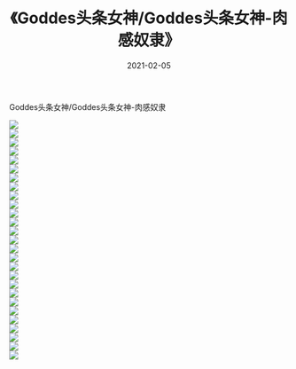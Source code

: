 ﻿---
layout: post
title:  《Goddes头条女神/Goddes头条女神-肉感奴隶》
date:   2021-02-05
img: http://pic.660000.xyz/1:/网络美图/2021/Goddes头条女神/Goddes头条女神-肉感奴隶/000.jpg
categories: [美女, 清纯, 唯美]
---

Goddes头条女神/Goddes头条女神-肉感奴隶

 ![](http://pic.660000.xyz/1:/网络美图/2021/Goddes头条女神/Goddes头条女神-肉感奴隶/001.jpg) <br>![](http://pic.660000.xyz/1:/网络美图/2021/Goddes头条女神/Goddes头条女神-肉感奴隶/002.jpg) <br>![](http://pic.660000.xyz/1:/网络美图/2021/Goddes头条女神/Goddes头条女神-肉感奴隶/003.jpg) <br>![](http://pic.660000.xyz/1:/网络美图/2021/Goddes头条女神/Goddes头条女神-肉感奴隶/004.jpg) <br>![](http://pic.660000.xyz/1:/网络美图/2021/Goddes头条女神/Goddes头条女神-肉感奴隶/005.jpg) <br>![](http://pic.660000.xyz/1:/网络美图/2021/Goddes头条女神/Goddes头条女神-肉感奴隶/006.jpg) <br>![](http://pic.660000.xyz/1:/网络美图/2021/Goddes头条女神/Goddes头条女神-肉感奴隶/007.jpg) <br>![](http://pic.660000.xyz/1:/网络美图/2021/Goddes头条女神/Goddes头条女神-肉感奴隶/008.jpg) <br>![](http://pic.660000.xyz/1:/网络美图/2021/Goddes头条女神/Goddes头条女神-肉感奴隶/009.jpg) <br>![](http://pic.660000.xyz/1:/网络美图/2021/Goddes头条女神/Goddes头条女神-肉感奴隶/010.jpg) <br>![](http://pic.660000.xyz/1:/网络美图/2021/Goddes头条女神/Goddes头条女神-肉感奴隶/011.jpg) <br>![](http://pic.660000.xyz/1:/网络美图/2021/Goddes头条女神/Goddes头条女神-肉感奴隶/012.jpg) <br>![](http://pic.660000.xyz/1:/网络美图/2021/Goddes头条女神/Goddes头条女神-肉感奴隶/013.jpg) <br>![](http://pic.660000.xyz/1:/网络美图/2021/Goddes头条女神/Goddes头条女神-肉感奴隶/014.jpg) <br>![](http://pic.660000.xyz/1:/网络美图/2021/Goddes头条女神/Goddes头条女神-肉感奴隶/015.jpg) <br>![](http://pic.660000.xyz/1:/网络美图/2021/Goddes头条女神/Goddes头条女神-肉感奴隶/016.jpg) <br>![](http://pic.660000.xyz/1:/网络美图/2021/Goddes头条女神/Goddes头条女神-肉感奴隶/017.jpg) <br>![](http://pic.660000.xyz/1:/网络美图/2021/Goddes头条女神/Goddes头条女神-肉感奴隶/018.jpg) <br>![](http://pic.660000.xyz/1:/网络美图/2021/Goddes头条女神/Goddes头条女神-肉感奴隶/019.jpg) <br>![](http://pic.660000.xyz/1:/网络美图/2021/Goddes头条女神/Goddes头条女神-肉感奴隶/020.jpg) <br>![](http://pic.660000.xyz/1:/网络美图/2021/Goddes头条女神/Goddes头条女神-肉感奴隶/021.jpg) <br>![](http://pic.660000.xyz/1:/网络美图/2021/Goddes头条女神/Goddes头条女神-肉感奴隶/022.jpg) <br>![](http://pic.660000.xyz/1:/网络美图/2021/Goddes头条女神/Goddes头条女神-肉感奴隶/023.jpg) <br>![](http://pic.660000.xyz/1:/网络美图/2021/Goddes头条女神/Goddes头条女神-肉感奴隶/024.jpg) <br>![](http://pic.660000.xyz/1:/网络美图/2021/Goddes头条女神/Goddes头条女神-肉感奴隶/025.jpg) <br>![](http://pic.660000.xyz/1:/网络美图/2021/Goddes头条女神/Goddes头条女神-肉感奴隶/026.jpg) <br>![](http://pic.660000.xyz/1:/网络美图/2021/Goddes头条女神/Goddes头条女神-肉感奴隶/027.jpg) <br>